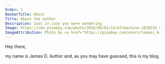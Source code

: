 ```yaml
---
Order: 1
NavbarTitle: About
Title: About the author
Description: Just in case you were wondering
Image: https://cdn.pixabay.com/photo/2016/09/02/13/47/machine-1639234_960_720.jpg
ImageAttribution: Photo by <a href="https://pixabay.com/users/tomasz_mikolajczyk-106840">Tomasz_Mikolajczyk</a> on <a href="https://pixabay.com/photos/machine-printing-keys-font-1639234">Pixabay</a>  
---
```


Hey there,

my name is James D. Author and, as you may have guessed, this is my blog.
